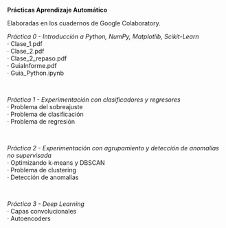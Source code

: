 **Prácticas Aprendizaje Automático**

Elaboradas en los cuadernos de Google Colaboratory.

*Práctica 0 - Introducción a Python, NumPy, Matplotlib, Scikit-Learn* <br>
· Clase_1.pdf <br>
· Clase_2.pdf <br>
· Clase_2_repaso.pdf <br>
· GuiaInforme.pdf <br>
· Guia_Python.ipynb <br>

<br>

*Práctica 1 - Experimentación con clasificadores y regresores* <br>
· Problema del sobreajuste <br>
· Problema de clasificación <br>
· Problema de regresión <br>

<br>

*Práctica 2 - Experimentación con agrupamiento y detección de anomalías no supervisada* <br>
· Optimizando k-means y DBSCAN <br>
· Problema de clustering <br>
· Detección de anomalías <br>

<br>

*Práctica 3 - Deep Learning* <br>
· Capas convolucionales <br>
· Autoencoders

